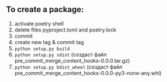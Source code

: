 ## To create a package:
1. activate poetry shell
2. delete files pyproject.toml and poetry.lock
3. commit
4. create new tag & commit tag
5. `python setup.py build`
6. `python setup.py sdist` (создаст файл pre_commit_merge_content_hooks-0.0.0.tar.gz)
7. `python setup.py bdist_wheel` (создаст файл pre_commit_merge_content_hooks-0.0.0-py3-none-any.whl)
